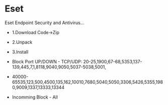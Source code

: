# Eset
Eset Endpoint Security and Antivirus...

* 1.Download Code->Zip
* 2.Unpack
* 3.Install

* Block Port UP/DOWN - TCP/UDP: 20-25,1900,67-68,5353,137-139,445,7,1,8118,9040,9050,5037-5038,5001,
* 40000-65535,123,500,4500,135,162,10010,7680,5040,5050,3306,5426,5355,1980,9009,1337,13333,13344
* Incomming Block - All